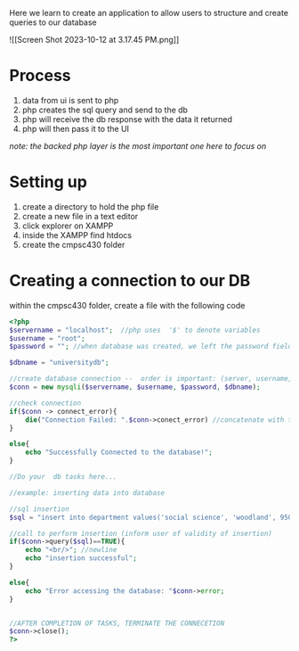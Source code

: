 Here we learn to create an application to allow users to structure and create queries to our database

![[Screen Shot 2023-10-12 at 3.17.45 PM.png]]
# Process 
1. data from ui is sent to php
2. php creates the sql query and send to the db
3. php will receive the db response with the data it returned 
4. php will then pass it to the UI

*note: the backed php layer is the most important one here to focus on*

# Setting up 

1. create a directory to hold the php file 
2. create a new file in a text editor 
3. click explorer on XAMPP
4. inside the XAMPP find htdocs
5. create the cmpsc430 folder

# Creating a connection to our DB 
within the cmpsc430  folder, create a file with the following code
```php
<?php
$servername = "localhost";  //php uses  '$' to denote variables
$username = "root"; 
$password = ""; //when database was created, we left the password field empty

$dbname = "universitydb"; 

//create database connection --  order is important: (server, username,password,dbname)
$conn = new mysqli($servername, $username, $password, $dbname); 

//check connection 
if($conn -> connect_error){
	die("Connection Failed: ".$conn->conect_error) //concatenate with the connection error 
}

else{
	echo "Successfully Connected to the database!";
}

//Do your  db tasks here...

//example: inserting data into database 

//sql insertion 
$sql = "insert into department values('social science', 'woodland', 95000)";

//call to perform insertion (inform user of validity of insertion)
if($conn->query($sql)==TRUE){
	echo "<br/>"; //newline  
	echo "insertion successful"; 
}

else{
	echo "Error accessing the database: "$conn->error; 
}


//AFTER COMPLETION OF TASKS, TERMINATE THE CONNECETION
$conn->close(); 
?>
```



